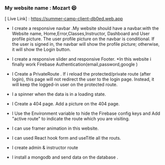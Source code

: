 ### My website name : Mozart :smile:


[ Live Link] : https://summer-camp-client-db0ed.web.app
* I create a responsive  navbar .My website should have a navbar.with the Website name, Home,Error,Classes,Instructor, Dashboard and User profile picture. The user profile picture on the navbar is conditional. If the user is signed in, the navbar will show the profile picture; otherwise, it will show the Login button. 
* I create a responsive slider and responsive Footer.
*In this website i finally work Firebase Authentication(email,password,google )
* I Create a PrivateRoute . If i reload the protected/private route (after login), this page will not redirect the user to the login page. Instead, it will keep the logged-in user on the protected route.
* I a spinner when the data is in a loading state.
 * I Create a 404 page. Add a picture on the 404 page.

* I Use the Environment variable to hide the Firebase config keys and Add "active route" to indicate the route which you are visiting.
* I can use framer animation in this website.
* I can used React hook form and useTitle all the routs.
* I create admin & instructor route 
* I install a mongodb and send data on the database . 




